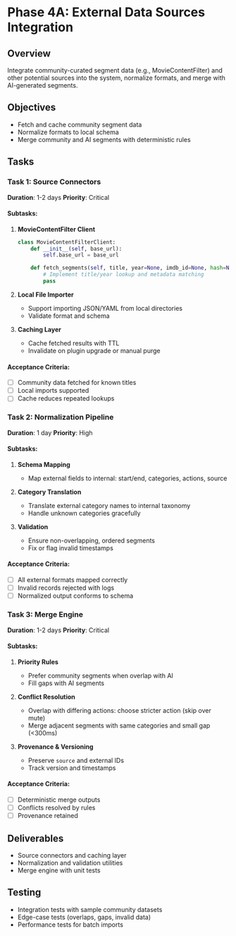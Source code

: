 # Phase 4A: External Data Sources Integration

## Overview
Integrate community-curated segment data (e.g., MovieContentFilter) and other potential sources into the system, normalize formats, and merge with AI-generated segments.

## Objectives
- Fetch and cache community segment data
- Normalize formats to local schema
- Merge community and AI segments with deterministic rules

## Tasks

### Task 1: Source Connectors
**Duration**: 1-2 days
**Priority**: Critical

#### Subtasks:
1. **MovieContentFilter Client**
   ```python
   class MovieContentFilterClient:
       def __init__(self, base_url):
           self.base_url = base_url

       def fetch_segments(self, title, year=None, imdb_id=None, hash=None):
           # Implement title/year lookup and metadata matching
           pass
   ```

2. **Local File Importer**
   - Support importing JSON/YAML from local directories
   - Validate format and schema

3. **Caching Layer**
   - Cache fetched results with TTL
   - Invalidate on plugin upgrade or manual purge

#### Acceptance Criteria:
- [ ] Community data fetched for known titles
- [ ] Local imports supported
- [ ] Cache reduces repeated lookups

### Task 2: Normalization Pipeline
**Duration**: 1 day
**Priority**: High

#### Subtasks:
1. **Schema Mapping**
   - Map external fields to internal: start/end, categories, actions, source

2. **Category Translation**
   - Translate external category names to internal taxonomy
   - Handle unknown categories gracefully

3. **Validation**
   - Ensure non-overlapping, ordered segments
   - Fix or flag invalid timestamps

#### Acceptance Criteria:
- [ ] All external formats mapped correctly
- [ ] Invalid records rejected with logs
- [ ] Normalized output conforms to schema

### Task 3: Merge Engine
**Duration**: 1-2 days
**Priority**: Critical

#### Subtasks:
1. **Priority Rules**
   - Prefer community segments when overlap with AI
   - Fill gaps with AI segments

2. **Conflict Resolution**
   - Overlap with differing actions: choose stricter action (skip over mute)
   - Merge adjacent segments with same categories and small gap (<300ms)

3. **Provenance & Versioning**
   - Preserve `source` and external IDs
   - Track version and timestamps

#### Acceptance Criteria:
- [ ] Deterministic merge outputs
- [ ] Conflicts resolved by rules
- [ ] Provenance retained

## Deliverables
- Source connectors and caching layer
- Normalization and validation utilities
- Merge engine with unit tests

## Testing
- Integration tests with sample community datasets
- Edge-case tests (overlaps, gaps, invalid data)
- Performance tests for batch imports